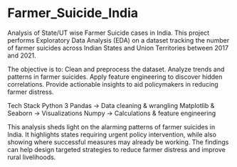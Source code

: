 # Farmer_Suicide_India
Analysis of State/UT wise Farmer Suicide cases in India.
This project performs Exploratory Data Analysis (EDA) on a dataset tracking the number of farmer suicides across Indian States and Union Territories between 2017 and 2021.

The objective is to:
Clean and preprocess the dataset.
Analyze trends and patterns in farmer suicides.
Apply feature engineering to discover hidden correlations.
Provide actionable insights to aid policymakers in reducing farmer distress.

Tech Stack
Python 3
Pandas → Data cleaning & wrangling
Matplotlib & Seaborn → Visualizations
Numpy → Calculations & feature engineering

This analysis sheds light on the alarming patterns of farmer suicides in India. It highlights states requiring urgent policy intervention, while also showing where successful measures may already be working. The findings can help design targeted strategies to reduce farmer distress and improve rural livelihoods.
